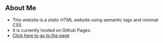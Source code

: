## About Me 

* This website is a static HTML website using semantic tags and minimal CSS. 
* It is currently hosted on Github Pages.
* [Click here to go to the page](https://dvaun.github.io/prework-about-me/)
